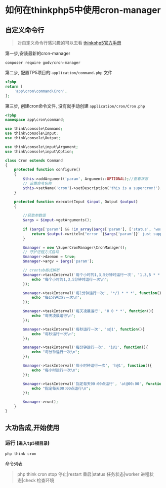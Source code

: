 # 如何在thinkphp5中使用cron-manager


## 自定义命令行

> 对自定义命令行感兴趣的可以去看 [thinkphp5官方手册](https://www.kancloud.cn/manual/thinkphp5/235129)


第一步,安装最新的cron-manager
```
composer require godv/cron-manager
```

第二步, 配置TP5项目的 `application/command.php` 文件

```php
<?php
return [
    'app\cron\command\Cron',
];
```

第三步, 创建cron命令文件, 没有就手动创建  `application/cron/Cron.php` 

```php
<?php
namespace app\cron\command;

use think\console\Command;
use think\console\Input;
use think\console\Output;

use think\console\input\Argument;
use think\console\input\Option;

class Cron extends Command
{
    protected function configure()
    {
        $this->addArgument('param', Argument::OPTIONAL);//查看状态
        // 设置命令名称
        $this->setName('cron')->setDescription('this is a supercron!');
    }

    protected function execute(Input $input, Output $output)
    {
        
        //获取参数值
        $args = $input->getArguments();
       
        if ($args['param'] && !in_array($args['param'], ['status', 'worker', 'check', 'stop', 'restart'])) {
            return $output->writeln("error `{$args['param']}` just support ['status', 'worker', 'check', 'stop', 'restart']");
        }

        $manager = new \SuperCronManager\CronManager();
        // 守护进程方式启动
        $manager->daemon = true;
        $manager->argv = $args['param'];

        // crontab格式解析
        $manager->taskInterval('每个小时的1,3,5分钟时运行一次', '1,3,5 * * *', function(){
            echo "每个小时的1,3,5分钟时运行一次\n";
        });

        $manager->taskInterval('每1分钟运行一次', '*/1 * * *', function(){
            echo "每1分钟运行一次\n";
        });

        $manager->taskInterval('每天凌晨运行', '0 0 * *', function(){
            echo "每天凌晨运行\n";
        });

        $manager->taskInterval('每秒运行一次', 's@1', function(){
            echo "每秒运行一次\n";
        });

        $manager->taskInterval('每分钟运行一次', 'i@1', function(){
            echo "每分钟运行一次\n";
        });

        $manager->taskInterval('每小时钟运行一次', 'h@1', function(){
            echo "每小时运行一次\n";
        });

        $manager->taskInterval('指定每天00:00点运行', 'at@00:00', function(){
            echo "指定每天00:00点运行\n";
        });

        $manager->run();
    }
}
```


## 大功告成,开始使用

### 运行 (`进入tp5根目录`)

```
php think cron 
```

命令列表

> php think cron stop 停止|restart 重启|status 任务状态|worker 进程状态|check 检查环境